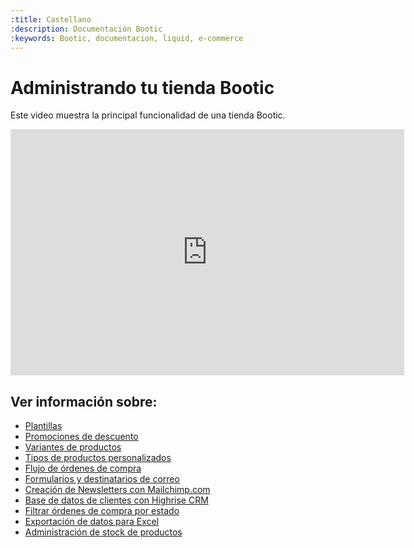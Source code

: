 ```yaml
---
:title: Castellano
:description: Documentación Bootic
:keywords: Bootic, documentacion, liquid, e-commerce
---
```

# Administrando tu tienda Bootic

Este video muestra la principal funcionalidad de una tienda Bootic.

<iframe src="http://player.vimeo.com/video/12716140" width="630" height="394" frameborder="0"></iframe>

## Ver información sobre:

* [Plantillas](/es/themes)
* [Promociones de descuento](http://www.bootic.net/blog/2010/12/13/promociones-de-descuento-configurables)
* [Variantes de productos](http://www.bootic.net/blog/2010/6/27/administracion-de-variantes-de-productos)
* [Tipos de productos personalizados](http://www.bootic.net/blog/2010/6/27/definiendo-tipos-de-productos-en-bootic)
* [Flujo de órdenes de compra](http://www.bootic.net/blog/2010/6/27/flujo-de-ordenes-de-compra)
* [Formularios y destinatarios de correo](http://www.bootic.net/blog/2010/5/31/configurando-destinatarios-de-correo-en-bootic)
* [Creación de Newsletters con Mailchimp.com](http://www.bootic.net/blog/2010/3/30/administracion-de-listas-de-correo-con-mailchimp)
* [Base de datos de clientes con Highrise CRM](http://www.bootic.net/blog/2010/3/18/integracion-con-highrise-crm)
* [Filtrar órdenes de compra por estado](http://www.bootic.net/blog/2010/2/25/ordenes-de-compra-exitosas)
* [Exportación de datos para Excel](http://www.bootic.net/blog/2010/2/25/exportacion-de-datos-para-excel)
* [Administración de stock de productos](http://www.bootic.net/blog/2009/12/14/gestion-de-stock-y-disponibilidad-de-productos)